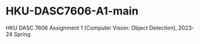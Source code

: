 # HKU-DASC7606-A1-main
HKU DASC 7606 Assignment 1 (Computer Vision: Object Detection), 2023-24 Spring
